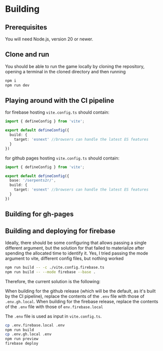 # Building

## Prerequisites

You will need Node.js, version 20 or newer.

## Clone and run

You should be able to run the game locally by cloning the repository, opening a terminal in the cloned directory and then running

```sh
npm i
npm run dev
```

## Playing around with the CI pipeline

for firebase hosting `vite.config.ts` should contain:

```ts
import { defineConfig } from 'vite';

export default defineConfig({
  build: {
    target: 'esnext' //browsers can handle the latest ES features
  }
})
```

for github pages hosting `vite.config.ts` should contain:

```ts
import { defineConfig } from 'vite';

export default defineConfig({
  base: '/serpents2r/',
  build: {
    target: 'esnext' //browsers can handle the latest ES features
  }
})
```

## Building for gh-pages

## Building and deploying for firebase

Ideally, there should be some configuring that allows passing a single different argument, but the solution for that failed to materialize after spending the allocated time to identify it.
Yes, I tried passing the mode argument to vite, different config files, but nothing worked

```sh
npm run build -- -c ./vite.config.firebase.ts
npm run build -- --mode firebase --base .
```

Therefore, the current solution is the following:

When building for the github release (which will be the default, as it's built by the CI pipeline), replace the contents of the `.env` file with those of `.env.gh.local`.
When building for the firebase release, replace the contents of the `.env` file with those of `env.firebase.local`

The `.env` file is used as input in `vite.config.ts`.

```sh
cp .env.firebase.local .env
npm run build
cp .env.gh.local .env
npm run preview
firebase deploy
```
